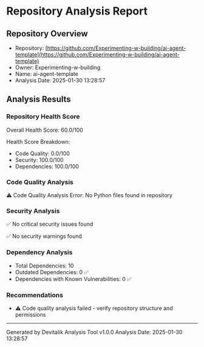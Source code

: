 # Repository Analysis Report

## Repository Overview
- Repository: [https://github.com/Experimenting-w-building/ai-agent-template](https://github.com/Experimenting-w-building/ai-agent-template)
- Owner: Experimenting-w-building
- Name: ai-agent-template
- Analysis Date: 2025-01-30 13:28:57

## Analysis Results

### Repository Health Score
Overall Health Score: 60.0/100


Health Score Breakdown:
- Code Quality: 0.0/100
- Security: 100.0/100
- Dependencies: 100.0/100

### Code Quality Analysis

⚠️ Code Quality Analysis Error: No Python files found in repository

### Security Analysis

✅ No critical security issues found

✅ No security warnings found

### Dependency Analysis
- Total Dependencies: 10
- Outdated Dependencies: 0 ✅
- Dependencies with Known Vulnerabilities: 0 ✅

### Recommendations
- ⚠️ Code quality analysis failed - verify repository structure and permissions

---
Generated by Devitalik Analysis Tool v1.0.0
Analysis Date: 2025-01-30 13:28:57